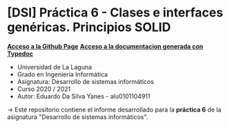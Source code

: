 # [DSI] Práctica 6 - Clases e interfaces genéricas. Principios SOLID

**[Acceso a la Github Page](https://ull-esit-inf-dsi-2021.github.io/ull-esit-inf-dsi-20-21-prct06-generics-solid-EduardoSY/)**
**[Acceso a la documentacion generada con Typedoc](https://ull-esit-inf-dsi-2021.github.io/ull-esit-inf-dsi-20-21-prct06-generics-solid-EduardoSY/docum/index.html)**
* Universidad de La Laguna
* Grado en Ingeniería Informática
* Asignatura: Desarrollo de sistemas informáticos
* Curso 2020 / 2021
* Autor: Eduardo Da Silva Yanes - alu0101104911

-> Este repositorio contiene el informe desarrollado para la **práctica 6** de la asignatura "Desarrollo de sistemas informáticos".